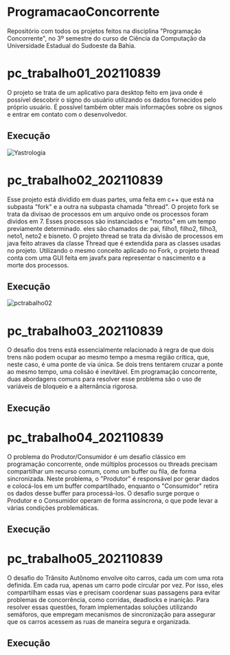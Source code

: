 # ProgramacaoConcorrente
Repositório com todos os projetos feitos na disciplina "Programação Concorrente", no 3º semestre do curso de Ciência da Computação da 
Universidade Estadual do Sudoeste da Bahia.

# pc_trabalho01_202110839

O projeto se trata de um aplicativo para desktop feito em java onde é possível descobrir o signo do usuário utilizando  os dados fornecidos
pelo próprio usuário. É possível também obter mais informações sobre os signos e entrar em contato com o desenvolvedor.

## Execução
![Yastrologia](https://github.com/user-attachments/assets/08f07c79-b141-4c36-b5e3-9eb1173655d3)

# pc_trabalho02_202110839

Esse projeto está dividido em duas partes, uma feita em c++ que está na subpasta "fork" e a outra na subpasta chamada "thread".
O projeto fork se trata da divisao de processos em um arquivo onde os processos foram dividos em 7. Esses processos são instanciados e "mortos"
em um tempo previamente determinado. eles são chamados de: pai, filho1, filho2, filho3, neto1, neto2 e bisneto.
O projeto thread se trata da divisão de processos em java feito atraves da classe Thread que é extendida para as classes usadas no projeto. Utilizando
o mesmo conceito aplicado no Fork, o projeto thread conta com uma GUI feita em javafx para representar o nascimento e a morte dos processos.

## Execução
![pctrabalho02](https://github.com/user-attachments/assets/de57d367-d534-42ff-bed3-1efae90f1f59)

# pc_trabalho03_202110839
O desafio dos trens está essencialmente relacionado à regra de que dois trens não podem ocupar ao mesmo tempo a mesma região crítica, que, neste caso, é
uma ponte de via única. Se dois trens tentarem cruzar a ponte ao mesmo tempo, uma colisão é inevitável. Em programação concorrente, duas abordagens comuns
para resolver esse problema são o uso de variáveis de bloqueio e a alternância rigorosa.

## Execução

# pc_trabalho04_202110839
O problema do Produtor/Consumidor é um desafio clássico em programação concorrente, onde múltiplos processos ou threads precisam compartilhar um recurso comum,
como um buffer ou fila, de forma sincronizada. Neste problema, o "Produtor" é responsável por gerar dados e colocá-los em um buffer compartilhado, enquanto o
"Consumidor" retira os dados desse buffer para processá-los. O desafio surge porque o Produtor e o Consumidor operam de forma assíncrona, o que pode levar a várias condições problemáticas.

## Execução

# pc_trabalho05_202110839
O desafio do Trânsito Autônomo envolve oito carros, cada um com uma rota definida. Em cada rua, apenas um carro pode circular por vez. Por isso, eles compartilham
essas vias e precisam coordenar suas passagens para evitar problemas de concorrência, como corridas, deadlocks e inanição. Para resolver essas questões, foram
implementadas soluções utilizando semáforos, que empregam mecanismos de sincronização para assegurar que os carros acessem as ruas de maneira segura e organizada.

## Execução
